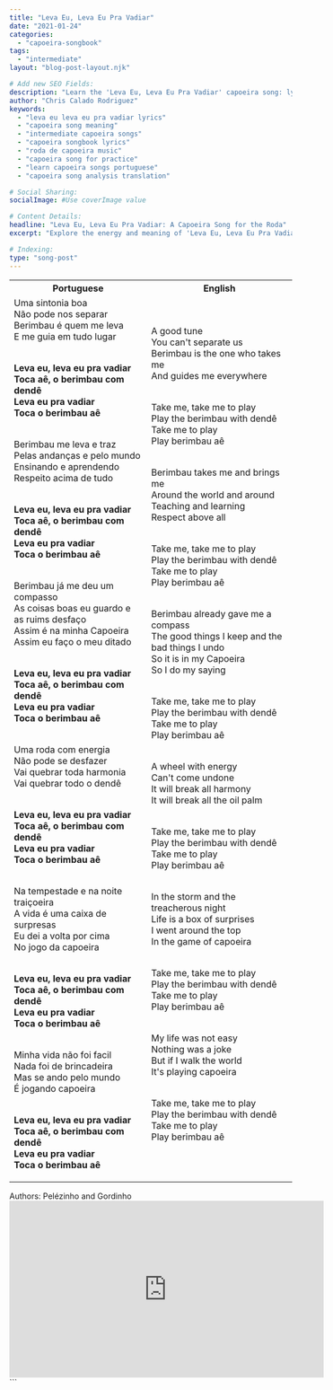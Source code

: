 ```yaml
---
title: "Leva Eu, Leva Eu Pra Vadiar"
date: "2021-01-24"
categories:
  - "capoeira-songbook"
tags:
  - "intermediate"
layout: "blog-post-layout.njk"

# Add new SEO Fields:
description: "Learn the 'Leva Eu, Leva Eu Pra Vadiar' capoeira song: lyrics, meaning, and cultural context for intermediate capoeiristas. Practice your roda!"
author: "Chris Calado Rodriguez"
keywords:
  - "leva eu leva eu pra vadiar lyrics"
  - "capoeira song meaning"
  - "intermediate capoeira songs"
  - "capoeira songbook lyrics"
  - "roda de capoeira music"
  - "capoeira song for practice"
  - "learn capoeira songs portuguese"
  - "capoeira song analysis translation"

# Social Sharing:
socialImage: #Use coverImage value

# Content Details:
headline: "Leva Eu, Leva Eu Pra Vadiar: A Capoeira Song for the Roda"
excerpt: "Explore the energy and meaning of 'Leva Eu, Leva Eu Pra Vadiar', a popular capoeira song, and discover how it enhances the spirit of the roda."

# Indexing:
type: "song-post"
---
```



<table class="capoeira-table">
    <tr class="header-row">
        <th>Portuguese</th>
        <th>English</th>
    </tr>
    <tr>
        <td>Uma sintonia boa<br>
Não pode nos separar<br>
Berimbau é quem me leva<br>
E me guia em tudo lugar<br><br>

<b>Leva eu, leva eu pra vadiar<br>
Toca aê, o berimbau com dendê<br>
Leva eu pra vadiar<br>
Toca o berimbau aê</b><br><br>

Berimbau me leva e traz<br>
Pelas andanças e pelo mundo<br>
Ensinando e aprendendo<br>
Respeito acima de tudo<br><br>

<b>Leva eu, leva eu pra vadiar<br>
Toca aê, o berimbau com dendê<br>
Leva eu pra vadiar<br>
Toca o berimbau aê</b><br><br>

Berimbau já me deu um compasso<br>
As coisas boas eu guardo e as ruims desfaço<br>
Assim é na minha Capoeira<br>
Assim eu faço o meu ditado<br><br>

<b>Leva eu, leva eu pra vadiar<br>
Toca aê, o berimbau com dendê<br>
Leva eu pra vadiar<br>
Toca o berimbau aê</b><br><br>

Uma roda com energia<br>
Não pode se desfazer<br>
Vai quebrar toda harmonia<br>
Vai quebrar todo o dendê<br><br>

<b>Leva eu, leva eu pra vadiar<br>
Toca aê, o berimbau com dendê<br>
Leva eu pra vadiar<br>
Toca o berimbau aê</b><br><br>

Na tempestade e na noite traiçoeira<br>
A vida é uma caixa de surpresas<br>
Eu dei a volta por cima<br>
No jogo da capoeira<br><br>

<b>Leva eu, leva eu pra vadiar<br>
Toca aê, o berimbau com dendê<br>
Leva eu pra vadiar<br>
Toca o berimbau aê</b><br><br>

Minha vida não foi facil<br>
Nada foi de brincadeira<br>
Mas se ando pelo mundo<br>
É jogando capoeira<br><br>

<b>Leva eu, leva eu pra vadiar<br>
Toca aê, o berimbau com dendê<br>
Leva eu pra vadiar<br>
Toca o berimbau aê</b></td>
        <td>A good tune<br>
You can't separate us<br>
Berimbau is the one who takes me<br>
And guides me everywhere<br><br>

Take me, take me to play<br>
Play the berimbau with dendê<br>
Take me to play<br>
Play berimbau aê<br><br>

Berimbau takes me and brings me<br>
Around the world and around<br>
Teaching and learning<br>
Respect above all<br><br>

Take me, take me to play<br>
Play the berimbau with dendê<br>
Take me to play<br>
Play berimbau aê<br><br>

Berimbau already gave me a compass<br>
The good things I keep and the bad things I undo<br>
So it is in my Capoeira<br>
So I do my saying<br><br>

Take me, take me to play<br>
Play the berimbau with dendê<br>
Take me to play<br>
Play berimbau aê<br><br>

A wheel with energy<br>
Can't come undone<br>
It will break all harmony<br>
It will break all the oil palm<br><br>

Take me, take me to play<br>
Play the berimbau with dendê<br>
Take me to play<br>
Play berimbau aê<br><br>

In the storm and the treacherous night<br>
Life is a box of surprises<br>
I went around the top<br>
In the game of capoeira<br><br>

Take me, take me to play<br>
Play the berimbau with dendê<br>
Take me to play<br>
Play berimbau aê<br><br>

My life was not easy<br>
Nothing was a joke<br>
But if I walk the world<br>
It's playing capoeira<br><br>

Take me, take me to play<br>
Play the berimbau with dendê<br>
Take me to play<br>
Play berimbau aê</td>
    </tr>
</table>

<figcaption>
Authors: Pelézinho and Gordinho
</figcaption>

<iframe width="560" height="315" src="https://www.youtube.com/embed/7IQ4mh--J90" title="YouTube video player" frameborder="0" allow="accelerometer; autoplay; clipboard-write; encrypted-media; gyroscope; picture-in-picture" allowfullscreen></iframe>
```